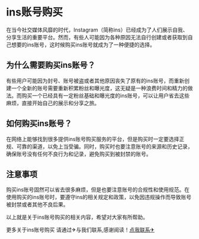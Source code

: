 # ins账号购买

在当今社交媒体风靡的时代，Instagram（简称ins）已经成为了人们展示自我、分享生活的重要平台。然而，有些人可能因为各种原因无法自行创建或者获取到自己想要的ins账号，这时候购买ins账号就成为了一种便捷的选择。

## 为什么需要购买ins账号？

有些用户可能因为封号、账号被盗或者其他原因丧失了原有的ins账号，而重新创建一个全新的账号需要重新积累粉丝和曝光度，这无疑是一种浪费时间和精力的做法。而购买一个已经具有一定粉丝基础和曝光度的ins账号，可以让用户省去这些麻烦，直接开始自己的展示和分享之旅。

## 如何购买ins账号？

在网络上能够找到很多提供ins账号购买服务的平台，但是购买时一定要选择正规、可靠的渠道，以免上当受骗。同时，购买时也要注意账号的来源和历史记录，确保账号没有任何不良行为和记录，避免购买到被封禁的账号。

## 注意事项

购买ins账号固然可以省去很多麻烦，但是也要注意账号的合规性和使用规范。在使用购买的ins账号时，要遵守ins的相关规定和政策，以免因违规操作而导致账号被封禁或者其他不良后果。

以上就是关于ins账号购买的相关内容，希望对大家有所帮助。

更多关于ins账号购买 请通过✈与我们联系,感谢阅读！[点我联系✈](https://us.G208.com)